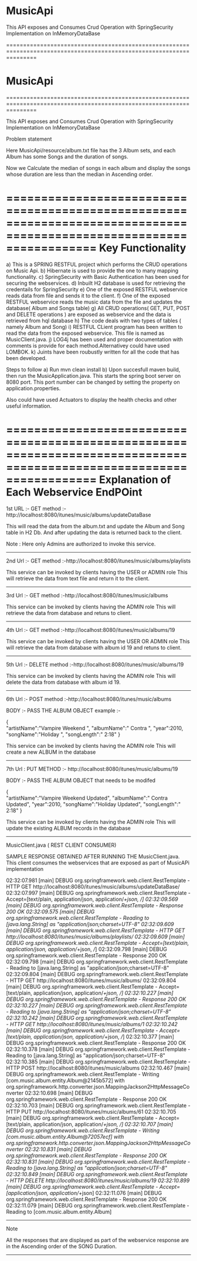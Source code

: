 # MusicApi
This API exposes and Consumes Crud Operation with SpringSecurity Implementation on InMemoryDataBase

=====================================================================================================================
# MusicApi
=====================================================================================================================

This API exposes and Consumes Crud Operation with SpringSecurity Implementation on InMemoryDataBase

Problem statement

Here MusicApi/resource/album.txt file has the 3 Album sets, and each Album has some Songs and the duration of songs.

Now we Calculate the median of songs  in each album and display the songs whose duration are less than the median 
in Ascending order.

=====================================================================================================================
Key Functionality
=====================================================================================================================

a) This is a SPRING RESTFUL project which performs the CRUD operations on Music Api.
b) Hibernate is used to provide the one to many mapping functionality.
c) SpringSecurity with Basic Authentication has been used for securing the webservices.
d)  Inbuilt H2 database is used for retrieving the credentails for SpringSecurity
e) One of the exposed RESTFUL webservice reads data from file and sends it to the client.
f) One of the exposed RESTFUL webservice reads the music data from the file and updates the database( Album and Songs table)
g) All CRUD operations( GET, PUT, POST and DELETE operations ) are exposed as webservice and the data is retrieved from hql database
h) The code deals with two types of tables ( namely Album and Song)
i) RESTFUL CLient program has been written to read the data from the exposed webservice. This file is named as MusicClient.java.
j) LOG4j has been used and proper documentation with comments is provide for each method.Alternativey could have used LOMBOK.
k) Juints have been roubustly written for all the code that has been developed.

Steps to follow
a) Run mvn clean install
b) Upon succesfull maven build, then run the MusicApplication.java. This starts the spring boot server on 8080 port.
This  port number can be changed by setting the property on application.properties.

Also could have used Actuators to display the health checks and other useful information.

=====================================================================================================================
Explanation of Each Webservice EndPOint
=====================================================================================================================

1st URL :- GET method  :- http://localhost:8080/itunes/music/albums/updateDataBase

This will read the data from the album.txt and update the Album and Song table in H2 Db. And after updating the 
data is returned back to the client.

Note : Here only Admins are authorized to invoke this service.

----------------------------------------------------------------------------------------------------------------
2nd Url :- GET method :-http://localhost:8080/itunes/music/albums/playlists

This service can be invoked by clients having the USER or ADMIN role
This will retrieve the data from text file and return it to the client.

----------------------------------------------------------------------------------------------------------------
3rd Url :- GET method :-http://localhost:8080/itunes/music/albums

This service can be invoked by clients having the ADMIN role
This will retrieve the data from database and retuns to client.

----------------------------------------------------------------------------------------------------------------
4th Url :- GET method :-http://localhost:8080/itunes/music/albums/19

This service can be invoked by clients having the USER OR ADMIN role
This will retrieve the data from database with album id 19 and retuns to client.

----------------------------------------------------------------------------------------------------------------
5th Url :- DELETE method :-http://localhost:8080/itunes/music/albums/19

This service can be invoked by clients having the ADMIN role
This will delete the data from database with album id 19.

---------------------------------------------------------------------------------------------------------------- 
6th Url :- POST method :-http://localhost:8080/itunes/music/albums

BODY :- PASS THE ALBUM OBJECT
       example :- 

{  
   "artistName":"Vampire Weekend ",
   "albumName":" Contra ",
   "year":2010,
   "songName":"Holiday ",
   "songLength":" 2:18"
}

This service can be invoked by clients having the ADMIN role
This will create a new ALBUM in the database

---------------------------------------------------------------------------------------------------------------- 

7th Url : PUT METHOD  :- http://localhost:8080/itunes/music/albums/19

BODY :- PASS THE ALBUM OBJECT that needs to be modifed

{  
   "artistName":"Vampire Weekend Updated",
   "albumName":" Contra Updated",
   "year":2010,
   "songName":"Holiday Updated",
   "songLength":" 2:18"
}

This service can be invoked by clients having the ADMIN role
This will update the existing  ALBUM records in the database

---------------------------------------------------------------------------------------------------------------- 


MusicClient.java ( REST CLIENT CONSUMER)

SAMPLE RESPONSE OBTAINED AFTER RUNNING THE MusicClient.java. This client consumes the webservices  that are exposed as part of MusicAPi implementation

02:32:07.981 [main] DEBUG org.springframework.web.client.RestTemplate - HTTP GET http://localhost:8080/itunes/music/albums/updateDataBase/
02:32:07.997 [main] DEBUG org.springframework.web.client.RestTemplate - Accept=[text/plain, application/json, application/*+json, */*]
02:32:09.569 [main] DEBUG org.springframework.web.client.RestTemplate - Response 200 OK
02:32:09.575 [main] DEBUG org.springframework.web.client.RestTemplate - Reading to [java.lang.String] as "application/json;charset=UTF-8"
02:32:09.609 [main] DEBUG org.springframework.web.client.RestTemplate - HTTP GET http://localhost:8080/itunes/music/albums/playlists/
02:32:09.609 [main] DEBUG org.springframework.web.client.RestTemplate - Accept=[text/plain, application/json, application/*+json, */*]
02:32:09.798 [main] DEBUG org.springframework.web.client.RestTemplate - Response 200 OK
02:32:09.798 [main] DEBUG org.springframework.web.client.RestTemplate - Reading to [java.lang.String] as "application/json;charset=UTF-8"
02:32:09.804 [main] DEBUG org.springframework.web.client.RestTemplate - HTTP GET http://localhost:8080/itunes/music/albums/
02:32:09.804 [main] DEBUG org.springframework.web.client.RestTemplate - Accept=[text/plain, application/json, application/*+json, */*]
02:32:10.227 [main] DEBUG org.springframework.web.client.RestTemplate - Response 200 OK
02:32:10.227 [main] DEBUG org.springframework.web.client.RestTemplate - Reading to [java.lang.String] as "application/json;charset=UTF-8"
02:32:10.242 [main] DEBUG org.springframework.web.client.RestTemplate - HTTP GET http://localhost:8080/itunes/music/albums/1
02:32:10.242 [main] DEBUG org.springframework.web.client.RestTemplate - Accept=[text/plain, application/json, application/*+json, */*]
02:32:10.377 [main] DEBUG org.springframework.web.client.RestTemplate - Response 200 OK
02:32:10.378 [main] DEBUG org.springframework.web.client.RestTemplate - Reading to [java.lang.String] as "application/json;charset=UTF-8"
02:32:10.385 [main] DEBUG org.springframework.web.client.RestTemplate - HTTP POST http://localhost:8080/itunes/music/albums
02:32:10.467 [main] DEBUG org.springframework.web.client.RestTemplate - Writing [com.music.album.entity.Album@2145b572] with org.springframework.http.converter.json.MappingJackson2HttpMessageConverter
02:32:10.698 [main] DEBUG org.springframework.web.client.RestTemplate - Response 200 OK
02:32:10.703 [main] DEBUG org.springframework.web.client.RestTemplate - HTTP PUT http://localhost:8080/itunes/music/albums/61
02:32:10.705 [main] DEBUG org.springframework.web.client.RestTemplate - Accept=[text/plain, application/json, application/*+json, */*]
02:32:10.707 [main] DEBUG org.springframework.web.client.RestTemplate - Writing [com.music.album.entity.Album@72057ecf] with org.springframework.http.converter.json.MappingJackson2HttpMessageConverter
02:32:10.831 [main] DEBUG org.springframework.web.client.RestTemplate - Response 200 OK
02:32:10.831 [main] DEBUG org.springframework.web.client.RestTemplate - Reading to [java.lang.String] as "application/json;charset=UTF-8"
02:32:10.849 [main] DEBUG org.springframework.web.client.RestTemplate - HTTP DELETE http://localhost:8080/itunes/music/albums/19
02:32:10.899 [main] DEBUG org.springframework.web.client.RestTemplate - Accept=[application/json, application/*+json]
02:32:11.076 [main] DEBUG org.springframework.web.client.RestTemplate - Response 200 OK
02:32:11.079 [main] DEBUG org.springframework.web.client.RestTemplate - Reading to [com.music.album.entity.Album]


---------------------------------------------------------------------------------------------------------------- 
Note

All the responses that are displayed as part of the webservice response are in the Ascending order of the SONG Duration.


---------------------------------------------------------------------------------------------------------------- 




